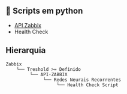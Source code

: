 ## :rocket: Scripts em python

- <a href="https://pypi.org/project/py-zabbix/">API Zabbix</a>
- Health Check


## Hierarquia

    Zabbix
        └── Treshold >= Definido
             └── API-ZABBIX
                  └── Redes Neurais Recorrentes
                       └── Health Check Script
